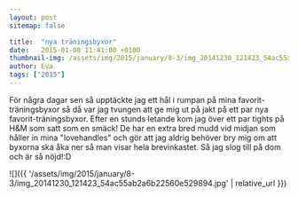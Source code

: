 ```yaml
---
layout: post
sitemap: false

title:  "nya träningsbyxor"
date:   2015-01-08 11:41:00 +0100
thumbnail-img: /assets/img/2015/january/8-3/img_20141230_121423_54ac55ab2a6b22560e529894.jpg
author: Eva
tags: ["2015"]
---
```


För några dagar sen så upptäckte jag ett hål i rumpan på mina favorit-träningsbyxor så då var jag tvungen att ge mig ut på jakt på ett par nya favorit-träningsbyxor. Efter en stunds letande kom jag över ett par tights på H&M som satt som en smäck! De har en extra bred mudd vid midjan som håller in mina "lovehandles" och gör att jag aldrig behöver bry mig om att byxorna ska åka ner så man visar hela brevinkastet. Så jag slog till på dom och är så nöjd!:D

![]({{ '/assets/img/2015/january/8-3/img_20141230_121423_54ac55ab2a6b22560e529894.jpg'  | relative_url }})

